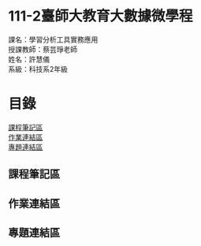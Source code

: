 # 111-2臺師大教育大數據微學程
課名：學習分析工具實務應用 <br/>
授課教師：蔡芸琤老師 <br/>
姓名：許慧儀 <br/>
系級：科技系2年級

# 目錄
[課程筆記區](https://github.com/Memory-HuiYi/PL#課程筆記區)  
[作業連結區](https://github.com/Memory-HuiYi/PL#作業連結區)  
[專題連結區](https://github.com/Memory-HuiYi/PL#專題連結區)  

## 課程筆記區
## 作業連結區
## 專題連結區
